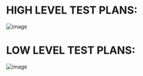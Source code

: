 
# HIGH LEVEL TEST PLANS:

![image](https://user-images.githubusercontent.com/85006836/157016182-045783e6-22eb-484c-9068-f76737cc22ff.png)



# LOW LEVEL TEST PLANS:

![image](https://user-images.githubusercontent.com/85006836/157015082-cb0f2fff-7d36-41e7-88bd-ef6e2a2c4457.png)

